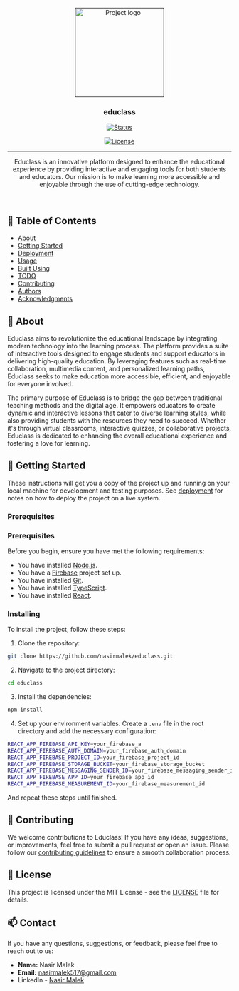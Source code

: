 <p align="center">
  <a href="" rel="noopener">
 <img width=200px height=200px src="https://i.imgur.com/6wj0hh6.jpg" alt="Project logo"></a>
</p>

<h3 align="center">educlass</h3>

<div align="center">

[![Status](https://img.shields.io/badge/status-active-success.svg)]()

[![License](https://img.shields.io/badge/license-MIT-blue.svg)](/LICENSE)

</div>

---

<p align="center">
  Educlass is an innovative platform designed to enhance the educational experience by providing interactive and engaging tools for both students and educators. Our mission is to make learning more accessible and enjoyable through the use of cutting-edge technology.
</p>
    <br> 
</p>

## 📝 Table of Contents

- [About](#about)
- [Getting Started](#getting_started)
- [Deployment](#deployment)
- [Usage](#usage)
- [Built Using](#built_using)
- [TODO](../TODO.md)
- [Contributing](../CONTRIBUTING.md)
- [Authors](#authors)
- [Acknowledgments](#acknowledgement)

## 🧐 About <a name = "about"></a>

Educlass aims to revolutionize the educational landscape by integrating modern technology into the learning process. The platform provides a suite of interactive tools designed to engage students and support educators in delivering high-quality education. By leveraging features such as real-time collaboration, multimedia content, and personalized learning paths, Educlass seeks to make education more accessible, efficient, and enjoyable for everyone involved.

The primary purpose of Educlass is to bridge the gap between traditional teaching methods and the digital age. It empowers educators to create dynamic and interactive lessons that cater to diverse learning styles, while also providing students with the resources they need to succeed. Whether it's through virtual classrooms, interactive quizzes, or collaborative projects, Educlass is dedicated to enhancing the overall educational experience and fostering a love for learning.

## 🏁 Getting Started <a name = "getting_started"></a>

These instructions will get you a copy of the project up and running on your local machine for development and testing purposes. See [deployment](#deployment) for notes on how to deploy the project on a live system.

### Prerequisites

### Prerequisites

Before you begin, ensure you have met the following requirements:

- You have installed [Node.js](https://nodejs.org/en/).
- You have a [Firebase](https://firebase.google.com/) project set up.
- You have installed [Git](https://git-scm.com/).
- You have installed [TypeScript](https://www.typescriptlang.org/).
- You have installed [React](https://reactjs.org/).

### Installing

To install the project, follow these steps:

1. Clone the repository:
  ```bash
  git clone https://github.com/nasirmalek/educlass.git
  ```
2. Navigate to the project directory:
  ```bash
  cd educlass
  ```
3. Install the dependencies:
  ```bash
  npm install
  ```
4. Set up your environment variables. Create a `.env` file in the root directory and add the necessary configuration:
  ```bash
  REACT_APP_FIREBASE_API_KEY=your_firebase_a
  REACT_APP_FIREBASE_AUTH_DOMAIN=your_firebase_auth_domain
  REACT_APP_FIREBASE_PROJECT_ID=your_firebase_project_id
  REACT_APP_FIREBASE_STORAGE_BUCKET=your_firebase_storage_bucket
  REACT_APP_FIREBASE_MESSAGING_SENDER_ID=your_firebase_messaging_sender_id
  REACT_APP_FIREBASE_APP_ID=your_firebase_app_id
  REACT_APP_FIREBASE_MEASUREMENT_ID=your_firebase_measurement_id
  ```

And repeat these steps until finished.


## 🤝 Contributing <a name = "contributing"></a>

We welcome contributions to Educlass! If you have any ideas, suggestions, or improvements, feel free to submit a pull request or open an issue. Please follow our [contributing guidelines](../CONTRIBUTING.md) to ensure a smooth collaboration process.

## 📜 License <a name = "license"></a>

This project is licensed under the MIT License - see the [LICENSE](../project/LICENSE) file for details.

## 📫 Contact <a name = "contact"></a>

If you have any questions, suggestions, or feedback, please feel free to reach out to us:

- **Name:** Nasir Malek 
- **Email:** nasirmalek517@gmail.com
- LinkedIn - [Nasir Malek](https://linkedin.com/in/nasirmalek)